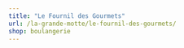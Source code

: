 ```yaml
---
title: "Le Fournil des Gourmets"
url: /la-grande-motte/le-fournil-des-gourmets/
shop: boulangerie
---
```

